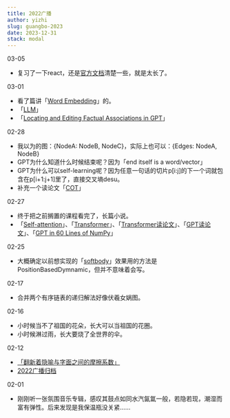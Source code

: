 ```yaml
---
title: 2022广播
author: yizhi
slug: guangbo-2023
date: 2023-12-31 
stack: modal
---
```

03-05
- 复习了一下react，还是[官方文档](https://beta.reactjs.org/reference/react/useCallback)清楚一些，就是太长了。

03-01
- 看了篇讲「[Word Embedding](https://zhuanlan.zhihu.com/p/49271699?utm_id=0)」的。
- 「[LLM](https://zhuanlan.zhihu.com/p/597586623)」
- 「[Locating and Editing Factual Associations in GPT](https://rome.baulab.info/)」

02-28
- 我以为的图：{NodeA: NodeB, NodeC}，实际上也可以：{Edges: NodeA, NodeB}
- GPT为什么知道什么时候结束呢？因为「end itself is a word/vector」 
- GPT为什么可以self-learning呢？因为任意一句话的切片p[i:j]的下一个词就包含在p[i+1:j+1]里了，直接交叉墒desu。
- 补充一个读论文「[COT](https://www.bilibili.com/video/BV1t8411e7Ug/)」

02-27
- 终于把之前搁置的课程看完了，长篇小说。
- 「[Self-attention](https://www.youtube.com/watch?v=hYdO9CscNes)」、「[Transformer](https://www.youtube.com/watch?v=n9TlOhRjYoc)」、「[Transformer读论文](https://www.bilibili.com/video/BV1pu411o7BE)」、「[GPT读论文](https://www.bilibili.com/video/BV1AF411b7xQ/)」、「[GPT in 60 Lines of NumPy](https://jaykmody.com/blog/gpt-from-scratch/)」

02-25
- 大概确定以前想实现的「[softbody](https://twitter.com/JuhaniHalkomaki/status/1626327846032404480)」效果用的方法是PositionBasedDymnamic，但并不意味着会写。

02-17
- 合并两个有序链表的递归解法好像伏羲女娲图。

02-16
- 小时候当不了祖国的花朵，长大可以当祖国的花圈。
- 小时候淋过雨，长大要烧了全世界的伞。

02-12
- [「翻新着隐喻与字面之间的摩擦系数」](https://book.douban.com/review/6132267/)
- [2022广播归档](./douban/guangbo-2022)

02-01
- 刚刚听一张氛围音乐专辑，感叹其鼓点如同水汽氤氲一般，若隐若现，潮湿而富有弹性。后来发现是我保温瓶没关紧……

